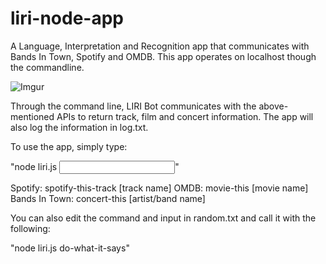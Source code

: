 # liri-node-app
A Language, Interpretation and Recognition app that communicates with Bands In Town, Spotify and OMDB. This app operates on localhost though the commandline.

![Imgur](https://i.imgur.com/lgkPaNG.gif)

Through the command line, LIRI Bot communicates with the above-mentioned APIs to return track, film and concert information. The app will also log the information in log.txt.

To use the app, simply type:

"node liri.js <command> <input>"

Spotify: spotify-this-track [track name]
OMDB: movie-this [movie name]
Bands In Town: concert-this [artist/band name]

You can also edit the command and input in random.txt and call it with the following:

"node liri.js do-what-it-says"
